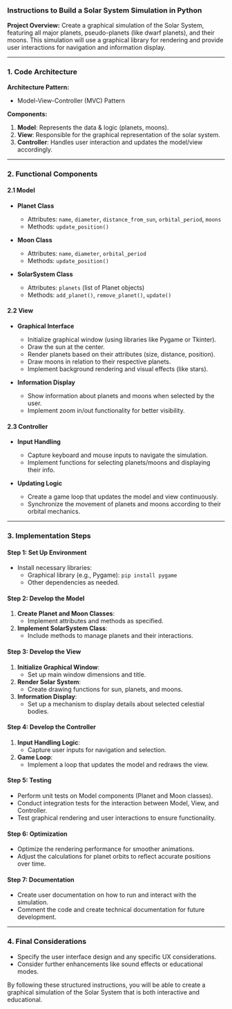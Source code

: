 ### Instructions to Build a Solar System Simulation in Python

**Project Overview:**
Create a graphical simulation of the Solar System, featuring all major planets, pseudo-planets (like dwarf planets), and their moons. This simulation will use a graphical library for rendering and provide user interactions for navigation and information display.

---

### 1. Code Architecture

**Architecture Pattern:**
- Model-View-Controller (MVC) Pattern

**Components:**
1. **Model**: Represents the data & logic (planets, moons).
2. **View**: Responsible for the graphical representation of the solar system.
3. **Controller**: Handles user interaction and updates the model/view accordingly.

---

### 2. Functional Components

#### 2.1 Model

- **Planet Class**
  - Attributes: `name`, `diameter`, `distance_from_sun`, `orbital_period`, `moons`
  - Methods: `update_position()`

- **Moon Class**
  - Attributes: `name`, `diameter`, `orbital_period`
  - Methods: `update_position()`

- **SolarSystem Class**
  - Attributes: `planets` (list of Planet objects)
  - Methods: `add_planet()`, `remove_planet()`, `update()`

#### 2.2 View

- **Graphical Interface**
  - Initialize graphical window (using libraries like Pygame or Tkinter).
  - Draw the sun at the center.
  - Render planets based on their attributes (size, distance, position).
  - Draw moons in relation to their respective planets.
  - Implement background rendering and visual effects (like stars).

- **Information Display**
  - Show information about planets and moons when selected by the user.
  - Implement zoom in/out functionality for better visibility.

#### 2.3 Controller

- **Input Handling**
  - Capture keyboard and mouse inputs to navigate the simulation.
  - Implement functions for selecting planets/moons and displaying their info.
  
- **Updating Logic**
  - Create a game loop that updates the model and view continuously.
  - Synchronize the movement of planets and moons according to their orbital mechanics.

---

### 3. Implementation Steps

#### Step 1: Set Up Environment

- Install necessary libraries:
  - Graphical library (e.g., Pygame): `pip install pygame`
  - Other dependencies as needed.

#### Step 2: Develop the Model

1. **Create Planet and Moon Classes**:
   - Implement attributes and methods as specified.
2. **Implement SolarSystem Class**:
   - Include methods to manage planets and their interactions.

#### Step 3: Develop the View

1. **Initialize Graphical Window**:
   - Set up main window dimensions and title.
2. **Render Solar System**:
   - Create drawing functions for sun, planets, and moons.
3. **Information Display**:
   - Set up a mechanism to display details about selected celestial bodies.

#### Step 4: Develop the Controller

1. **Input Handling Logic**:
   - Capture user inputs for navigation and selection.
2. **Game Loop**:
   - Implement a loop that updates the model and redraws the view.

#### Step 5: Testing

- Perform unit tests on Model components (Planet and Moon classes).
- Conduct integration tests for the interaction between Model, View, and Controller.
- Test graphical rendering and user interactions to ensure functionality.

#### Step 6: Optimization

- Optimize the rendering performance for smoother animations.
- Adjust the calculations for planet orbits to reflect accurate positions over time.

#### Step 7: Documentation

- Create user documentation on how to run and interact with the simulation.
- Comment the code and create technical documentation for future development.

---

### 4. Final Considerations

- Specify the user interface design and any specific UX considerations.
- Consider further enhancements like sound effects or educational modes.

By following these structured instructions, you will be able to create a graphical simulation of the Solar System that is both interactive and educational.